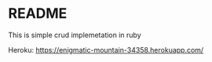 # README

This is simple crud implemetation in ruby

Heroku: https://enigmatic-mountain-34358.herokuapp.com/
